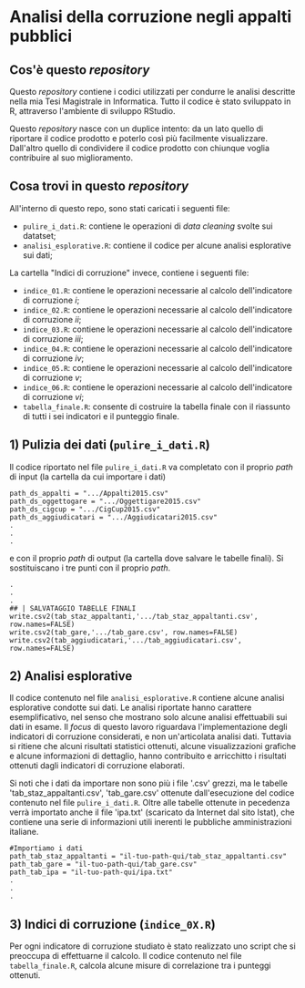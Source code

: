 # Analisi della corruzione negli appalti pubblici

## Cos'è questo _repository_
Questo _repository_ contiene i codici utilizzati per condurre le analisi descritte nella mia Tesi Magistrale in Informatica. Tutto il codice è stato sviluppato in R, attraverso l'ambiente di sviluppo RStudio. 

Questo _repository_ nasce con un duplice intento: da un lato quello di riportare il codice prodotto e poterlo così più facilmente visualizzare. Dall'altro quello di condividere il codice prodotto con chiunque voglia contribuire al suo miglioramento.  

## Cosa trovi in questo _repository_ 
All'interno di questo repo, sono stati caricati i seguenti file: 
- `pulire_i_dati.R`: contiene le operazioni di _data cleaning_ svolte sui datatset;
- `analisi_esplorative.R`: contiene il codice per alcune analisi esplorative sui dati;

La cartella "Indici di corruzione" invece, contiene i seguenti file:
- `indice_01.R`: contiene le operazioni necessarie al calcolo dell'indicatore di corruzione _i_;
- `indice_02.R`: contiene le operazioni necessarie al calcolo dell'indicatore di corruzione _ii_;
- `indice_03.R`: contiene le operazioni necessarie al calcolo dell'indicatore di corruzione _iii_;
- `indice_04.R`: contiene le operazioni necessarie al calcolo dell'indicatore di corruzione _iv_;
- `indice_05.R`: contiene le operazioni necessarie al calcolo dell'indicatore di corruzione _v_;
- `indice_06.R`: contiene le operazioni necessarie al calcolo dell'indicatore di corruzione _vi_;
- `tabella_finale.R`: consente di costruire la tabella finale con il riassunto di tutti i sei indicatori e il punteggio finale.

## 1) Pulizia dei dati (`pulire_i_dati.R`)
Il codice riportato nel file `pulire_i_dati.R` va completato con il proprio _path_ di input (la cartella da cui importare i dati) 

```
path_ds_appalti = ".../Appalti2015.csv"
path_ds_oggettogare = ".../Oggettigare2015.csv" 
path_ds_cigcup = ".../CigCup2015.csv"
path_ds_aggiudicatari = ".../Aggiudicatari2015.csv"
.
.
.
```
e con il proprio _path_ di output (la cartella dove salvare le tabelle finali). Si sostituiscano i tre punti con il proprio _path_. 

```
.
.
.
## | SALVATAGGIO TABELLE FINALI
write.csv2(tab_staz_appaltanti,'.../tab_staz_appaltanti.csv', row.names=FALSE)
write.csv2(tab_gare,'.../tab_gare.csv', row.names=FALSE)
write.csv2(tab_aggiudicatari,'.../tab_aggiudicatari.csv', row.names=FALSE)
```
## 2) Analisi esplorative
Il codice contenuto nel file `analisi_esplorative.R` contiene alcune analisi esplorative condotte sui dati. Le analisi riportate hanno carattere esemplificativo, nel senso che mostrano solo alcune analisi effettuabili sui dati in esame. Il _focus_ di questo lavoro riguardava l'implementazione degli indicatori di corruzione considerati, e non un'articolata analisi dati. Tuttavia si ritiene che alcuni risultati statistici ottenuti, alcune visualizzazioni grafiche e alcune informazioni di dettaglio, hanno contribuito e arricchitto i risultati ottenuti dagli indicatori di corruzione elaborati.

Si noti che i dati da importare non sono più i file '.csv' grezzi, ma le tabelle 'tab_staz_appaltanti.csv', 'tab_gare.csv' ottenute dall'esecuzione del codice contenuto nel file `pulire_i_dati.R`. Oltre alle tabelle ottenute in pecedenza verrà importato anche il file 'ipa.txt' (scaricato da Internet dal sito Istat), che contiene una serie di informazioni utili inerenti le pubbliche amministrazioni italiane.

```
#Importiamo i dati
path_tab_staz_appaltanti = "il-tuo-path-qui/tab_staz_appaltanti.csv"
path_tab_gare = "il-tuo-path-qui/tab_gare.csv"
path_tab_ipa = "il-tuo-path-qui/ipa.txt"
.
.
.
```

## 3) Indici di corruzione (`indice_0X.R`)
Per ogni indicatore di corruzione studiato è stato realizzato uno script che si preoccupa di effettuarne il calcolo. Il codice contenuto nel file `tabella_finale.R`, calcola alcune misure di correlazione tra i punteggi ottenuti.
